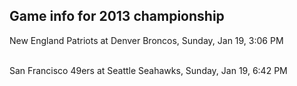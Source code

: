 ## Game info for 2013 championship
New England Patriots at Denver Broncos, Sunday, Jan 19, 3:06 PM

<br/>San Francisco 49ers at Seattle Seahawks, Sunday, Jan 19, 6:42 PM

